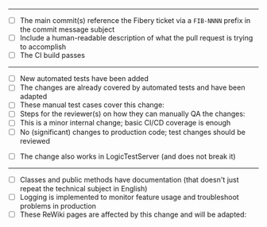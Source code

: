 <!-- TODO: Please describe your changes here. -->

---
<!-- Git and GitHub -->
- [ ] The main commit(s) reference the Fibery ticket via a `FIB-NNNN` prefix in the commit message subject
- [ ] Include a human-readable description of what the pull request is trying to accomplish
- [ ] The CI build passes
---
<!-- Testing; only one of the following needs to be checked: -->
- [ ] New automated tests have been added
- [ ] The changes are already covered by automated tests and have been adapted
- [ ] These manual test cases cover this change:
- [ ] Steps for the reviewer(s) on how they can manually QA the changes:
- [ ] This is a minor internal change; basic CI/CD coverage is enough
- [ ] No (significant) changes to production code; test changes should be reviewed
<!-- Development -->
- [ ] The change also works in LogicTestServer (and does not break it)
---
<!-- Documentation -->
- [ ] Classes and public methods have documentation (that doesn't just repeat the technical subject in English)
- [ ] Logging is implemented to monitor feature usage and troubleshoot problems in production
- [ ] These ReWiki pages are affected by this change and will be adapted:
